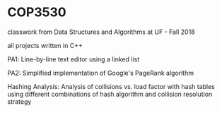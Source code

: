 # COP3530
classwork from Data Structures and Algorithms at UF - Fall 2018

all projects written in C++

PA1: Line-by-line text editor using a linked list

PA2: Simplified implementation of Google's PageRank algorithm

Hashing Analysis: Analysis of collisions vs. load factor with hash tables using different combinations of hash algorithm and collision resolution strategy
